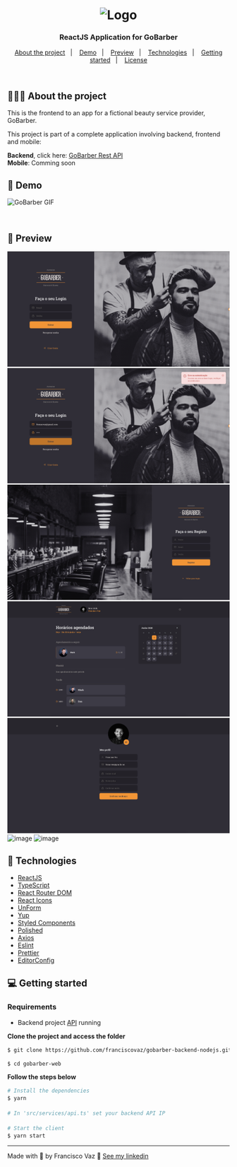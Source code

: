 <h1 align="center">
  <img alt="Logo" src="https://res.cloudinary.com/eliasgcf/image/upload/v1588625369/GoBarber/logo_iw1v9f.svg" width="200px">
</h1>

<h3 align="center">
  ReactJS Application for GoBarber
</h3>

<p align="center">
  <a href="#%EF%B8%8F-about-the-project">About the project</a>&nbsp;&nbsp;&nbsp;|&nbsp;&nbsp;&nbsp;
  <a href="#-demo">Demo</a>&nbsp;&nbsp;&nbsp;|&nbsp;&nbsp;&nbsp;
  <a href="#-preview">Preview</a>&nbsp;&nbsp;&nbsp;|&nbsp;&nbsp;&nbsp;
  <a href="#-technologies">Technologies</a>&nbsp;&nbsp;&nbsp;|&nbsp;&nbsp;&nbsp;
  <a href="#-getting-started">Getting started</a>&nbsp;&nbsp;&nbsp;|&nbsp;&nbsp;&nbsp;
  <a href="#-license">License</a>
</p>

</br>

## 💇🏻‍♂️ About the project

This is the frontend to an app for a fictional beauty service provider, GoBarber.

This project is part of a complete application involving backend, frontend and mobile:

**Backend**, click here: [GoBarber Rest API](https://github.com/franciscovaz/gobarber-backend-nodejs)</br>
**Mobile**: Comming soon

## 📸 Demo

![GoBarber GIF](imgs/gobarber.gif)

<br />

## 📸 Preview

![image](imgs/login.png)
![image](imgs/login_toast.png)
![image](imgs/signup.png)
![image](imgs/dashboard.png)
![image](imgs/update_profile.png)
![image](imgs/recover_password.png)
![image](imgs/revover_input_error_msg.png)

## 🚀 Technologies

- [ReactJS](https://reactjs.org/)
- [TypeScript](https://www.typescriptlang.org/)
- [React Router DOM](https://reacttraining.com/react-router/)
- [React Icons](https://react-icons.netlify.com/#/)
- [UnForm](https://unform.dev/)
- [Yup](https://github.com/jquense/yup)
- [Styled Components](https://styled-components.com/)
- [Polished](https://github.com/styled-components/polished)
- [Axios](https://github.com/axios/axios)
- [Eslint](https://eslint.org/)
- [Prettier](https://prettier.io/)
- [EditorConfig](https://editorconfig.org/)

## 💻 Getting started

### Requirements

- Backend project [API](https://github.com/franciscovaz/gobarber-backend-nodejs) running

**Clone the project and access the folder**

```bash
$ git clone https://github.com/franciscovaz/gobarber-backend-nodejs.git
```

```bash
$ cd gobarber-web
```

**Follow the steps below**

```bash
# Install the dependencies
$ yarn

# In 'src/services/api.ts' set your backend API IP

# Start the client
$ yarn start
```

---

Made with 💜 by Francisco Vaz 👋 [See my linkedin](https://www.linkedin.com/in/francisco-vaz/)
